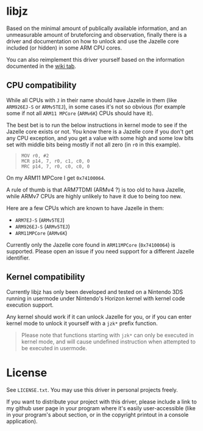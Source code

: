# libjz

Based on the minimal amount of publically available information, and an unmeasurable amount of bruteforcing and observation, finally there is a driver and documentation on how to unlock and use the Jazelle core included (or hidden) in some ARM CPU cores.

You can also reimplement this driver yourself based on the information documented in the [wiki tab](./wiki).

## CPU compatibility

While all CPUs with `J` in their name should have Jazelle in them (like `ARM926EJ-S` or `ARMv5TEJ`), in some cases it's not so obvious (for example some if not all `ARM11 MPCore` (`ARMv6K`) CPUs should have it).

The best bet is to run the below instructions in kernel mode to see if the Jazelle core exists or not. You know there is a Jazelle core if you don't get any CPU exception, and you get a value with some high and some low bits set with middle bits being mostly if not all zero (in `r0` in this example).
>     MOV r0, #2
>     MCR p14, 7, r0, c1, c0, 0
>     MRC p14, 7, r0, c0, c0, 0
On my ARM11 MPCore I get `0x74100064`.

A rule of thumb is that ARM7TDMI (ARMv4 ?) is too old to hava Jazelle, while ARMv7 CPUs are highly unlikely to have it due to being too new.

Here are a few CPUs which are known to have Jazelle in them:
- `ARM7EJ-S` (`ARMv5TEJ`)
- `ARM926EJ-S` (`ARMv5TEJ`)
- `ARM11MPCore` (`ARMv6K`)

Currently only the Jazelle core found in `ARM11MPCore` (`0x74100064`) is supported. Please open an issue if you need support for a different Jazelle identifier.

## Kernel compatibility

Currently libjz has only been developed and tested on a Nintendo 3DS running in usermode under Nintendo's Horizon kernel with kernel code execution support.

Any kernel should work if it can unlock Jazelle for you, or if you can enter kernel mode to unlock it yourself with a `jzk*` prefix function.

> Please note that functions starting with `jzk*` can only be executed in kernel mode, and will cause undefined instruction when attempted to be executed in usermode.

# License

See `LICENSE.txt`. You may use this driver in personal projects freely.

If you want to distribute your project with this driver, please include a link to my github user page in your program where it's easily user-accessible (like in your program's about section, or in the copyright printout in a console application).
